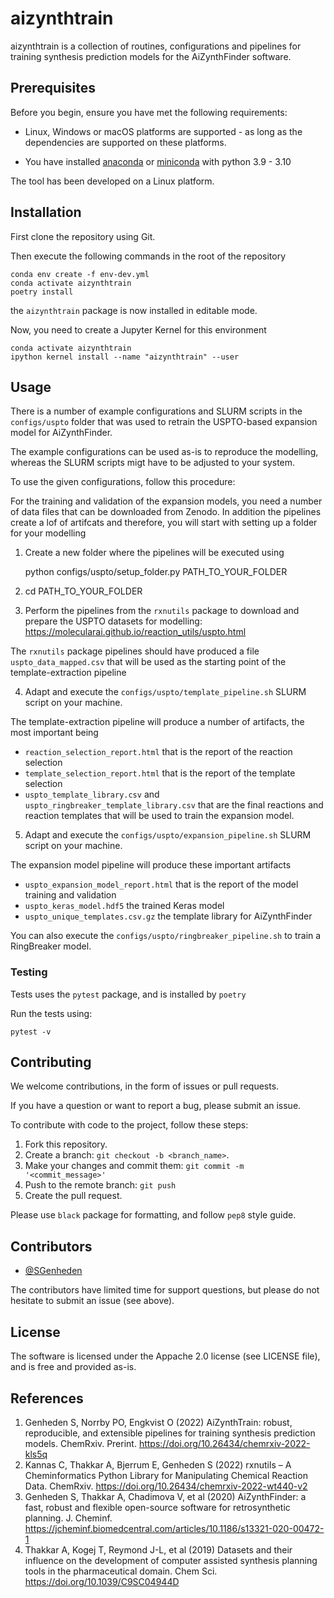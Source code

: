 # aizynthtrain

aizynthtrain is a collection of routines, configurations and pipelines for training synthesis prediction models for the AiZynthFinder software.

## Prerequisites

Before you begin, ensure you have met the following requirements:

* Linux, Windows or macOS platforms are supported - as long as the dependencies are supported on these platforms.

* You have installed [anaconda](https://www.anaconda.com/) or [miniconda](https://docs.conda.io/en/latest/miniconda.html) with python 3.9 - 3.10

The tool has been developed on a Linux platform.

## Installation

First clone the repository using Git.

Then execute the following commands in the root of the repository 

    conda env create -f env-dev.yml
    conda activate aizynthtrain
    poetry install
    
the `aizynthtrain` package is now installed in editable mode.

Now, you need to create a Jupyter Kernel for this environment

    conda activate aizynthtrain
    ipython kernel install --name "aizynthtrain" --user

## Usage

There is a number of example configurations and SLURM scripts in the `configs/uspto` folder that
was used to retrain the USPTO-based expansion model for AiZynthFinder.

The example configurations can be used as-is to reproduce the modelling, whereas the SLURM scripts
migt have to be adjusted to your system.

To use the given configurations, follow this procedure:

For the training and validation of the expansion models, you need a number of data files that can be downloaded from Zenodo. 
In addition the pipelines create a lof of artifcats and therefore, you will start with setting up a folder for your modelling

1. Create a new folder where the pipelines will be executed using

    python configs/uspto/setup_folder.py PATH_TO_YOUR_FOLDER

2. cd PATH_TO_YOUR_FOLDER

3. Perform the pipelines from the `rxnutils` package to download and prepare the USPTO datasets for modelling: https://molecularai.github.io/reaction_utils/uspto.html

The `rxnutils` package pipelines should have produced a file `uspto_data_mapped.csv` that will be used as the starting point of the template-extraction pipeline

4. Adapt and execute the `configs/uspto/template_pipeline.sh` SLURM script on your machine.

The template-extraction pipeline will produce a number of artifacts, the most important being
- `reaction_selection_report.html` that is the report of the reaction selection
- `template_selection_report.html` that is the report of the template selection
- `uspto_template_library.csv` and `uspto_ringbreaker_template_library.csv` that are the final reactions and reaction templates that will be used to train the expansion model.

5. Adapt and execute the `configs/uspto/expansion_pipeline.sh` SLURM script on your machine.

The expansion model pipeline will produce these important artifacts

- `uspto_expansion_model_report.html` that is the report of the model training and validation
- `uspto_keras_model.hdf5` the trained Keras model
- `uspto_unique_templates.csv.gz` the template library for AiZynthFinder

You can also execute the `configs/uspto/ringbreaker_pipeline.sh` to train a RingBreaker model.

### Testing

Tests uses the ``pytest`` package, and is installed by `poetry`

Run the tests using:

    pytest -v


## Contributing

We welcome contributions, in the form of issues or pull requests.

If you have a question or want to report a bug, please submit an issue.


To contribute with code to the project, follow these steps:

1. Fork this repository.
2. Create a branch: `git checkout -b <branch_name>`.
3. Make your changes and commit them: `git commit -m '<commit_message>'`
4. Push to the remote branch: `git push`
5. Create the pull request.

Please use ``black`` package for formatting, and follow ``pep8`` style guide.


## Contributors

* [@SGenheden](https://www.github.com/SGenheden)

The contributors have limited time for support questions, but please do not hesitate to submit an issue (see above).

## License

The software is licensed under the Appache 2.0 license (see LICENSE file), and is free and provided as-is.

## References

1. Genheden S, Norrby PO, Engkvist O (2022) AiZynthTrain: robust, reproducible, and extensible pipelines for training synthesis prediction models. ChemRxiv. Prerint. https://doi.org/10.26434/chemrxiv-2022-kls5q
2. Kannas C, Thakkar A, Bjerrum E, Genheden S (2022) rxnutils – A Cheminformatics Python Library for Manipulating Chemical Reaction Data. ChemRxiv. https://doi.org/10.26434/chemrxiv-2022-wt440-v2
3. Genheden S, Thakkar A, Chadimova V, et al (2020) AiZynthFinder: a fast, robust and flexible open-source software for retrosynthetic planning. J. Cheminf. https://jcheminf.biomedcentral.com/articles/10.1186/s13321-020-00472-1
4. Thakkar A, Kogej T, Reymond J-L, et al (2019) Datasets and their influence on the development of computer assisted synthesis planning tools in the pharmaceutical domain. Chem Sci. https://doi.org/10.1039/C9SC04944D
